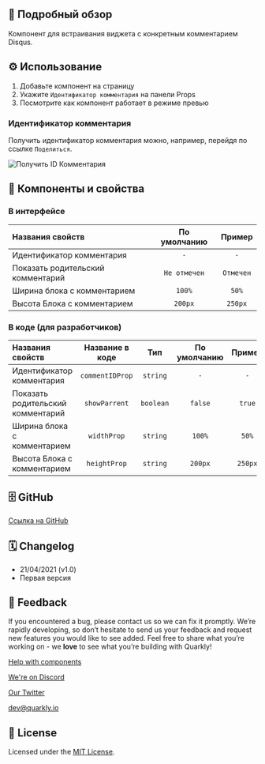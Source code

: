 ## 📖 Подробный обзор

Компонент для встраивания виджета с конкретным комментарием Disqus.

## ⚙️ Использование

1.  Добавьте компонент на страницу
2.  Укажите `Идентификатор комментария` на панели Props
3.  Посмотрите как компонент работает в режиме превью

### Идентификатор комментария

Получить идентификатор комментария можно, например, перейдя по ссылке `Поделиться`.

![Получить ID Комментария](https://test-upl.quarkly.io/60474504627982001eb71a51/images/3.png?v=2021-04-22T09:46:00.296Z)

## 🧩 Компоненты и свойства

### В интерфейсе

| Названия свойств                  | По умолчанию |  Пример   |
| :-------------------------------- | :----------: | :-------: |
| Идентификатор комментария         |     `-`      |    `-`    |
| Показать родительский комментарий | `Не отмечен` | `Отмечен` |
| Ширина блока с комментарием       |    `100%`    |   `50%`   |
| Высота Блока с комментарием       |   `200px`    |  `250px`  |

### В коде (для разработчиков)

| Названия свойств                  | Название в коде |    Тип    | По умолчанию | Пример  |
| :-------------------------------- | :-------------: | :-------: | :----------: | :-----: |
| Идентификатор комментария         | `commentIDProp` | `string`  |     `-`      |   `-`   |
| Показать родительский комментарий |  `showParrent`  | `boolean` |   `false`    | `true`  |
| Ширина блока с комментарием       |   `widthProp`   | `string`  |    `100%`    |  `50%`  |
| Высота Блока с комментарием       |  `heightProp`   | `string`  |   `200px`    | `250px` |

## 🗄 GitHub

[Ссылка на GitHub](https://github.com/quarkly/community-kit/blob/master/src/DisqusComment.js)

## 🗓 Changelog

-   21/04/2021 (v1.0)
-   Первая версия

## 📮 Feedback

If you encountered a bug, please contact us so we can fix it promptly. We’re rapidly developing, so don’t hesitate to send us your feedback and request new features you would like to see added. Feel free to share what you’re working on - we **love** to see what you’re building with Quarkly!

[Help with components](https://community.quarkly.io/c/requests/11)

[We're on Discord](https://discord.gg/f9KhSMGX)

[Our Twitter](https://twitter.com/quarklyapp)

[dev@quarkly.io](mailto:dev@quarkly.io)

## 📝 License

Licensed under the [MIT License](https://raw.githubusercontent.com/quarkly/community-kit/master/LICENSE).
